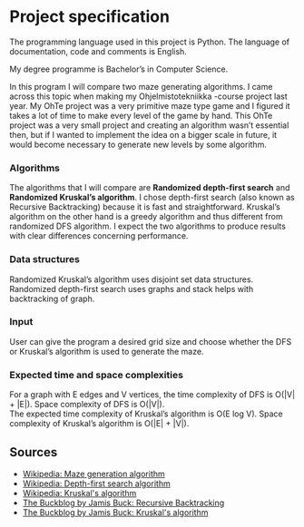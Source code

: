 # Project specification

The programming language used in this project is Python. The language of documentation, code and comments is English.

My degree programme is Bachelor’s in Computer Science.

In this program I will compare two maze generating algorithms. I came across this topic when making my Ohjelmistotekniikka -course project last year. 
My OhTe project was a very primitive maze type game and I figured it takes a lot of time to make every level of the game by hand. 
This OhTe project was a very small project and creating an algorithm wasn’t essential then, but if I wanted to implement the idea on a bigger scale in future, it would become necessary to generate new levels by some algorithm. 

### Algorithms
The algorithms that I will compare are **Randomized depth-first search** and **Randomized Kruskal’s algorithm**. 
I chose depth-first search (also known as Recursive Backtracking) because it is fast and straightforward. Kruskal’s algorithm on the other hand is a greedy algorithm and thus different from randomized DFS algorithm. I expect the two algorithms to produce results with clear differences concerning performance. 

### Data structures
Randomized Kruskal’s algorithm uses disjoint set data structures.
Randomized depth-first search uses graphs and stack helps with backtracking of graph.

### Input
User can give the program a desired grid size and choose whether the DFS or Kruskal’s algorithm is used to generate the maze. 

### Expected time and space complexities
For a graph with E edges and V vertices, the time complexity of DFS is O(|V| + |E|). Space complexity of DFS is O(|V|).   
The expected time complexity of Kruskal’s algorithm is O(E log V). Space complexity of Kruskal’s algorithm is O(|E| + |V|).

## Sources
- [Wikipedia: Maze generation algorithm](https://en.wikipedia.org/wiki/Maze_generation_algorithm)   
- [Wikipedia: Depth-first search algorithm](https://en.wikipedia.org/wiki/Depth-first_search)   
- [Wikipedia: Kruskal's algorithm](https://en.wikipedia.org/wiki/Kruskal%27s_algorithm)   
- [The Buckblog by Jamis Buck: Recursive Backtracking](https://weblog.jamisbuck.org/2010/12/27/maze-generation-recursive-backtracking)    
- [The Buckblog by Jamis Buck: Kruskal's algorithm](https://weblog.jamisbuck.org/2011/1/3/maze-generation-kruskal-s-algorithm)

